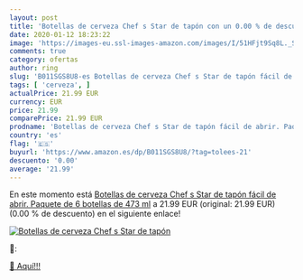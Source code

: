 ```yaml
---
layout: post
title: 'Botellas de cerveza Chef s Star de tapón con un 0.00 % de descuento'
date: 2020-01-12 18:23:22
image: 'https://images-eu.ssl-images-amazon.com/images/I/51HFjt9Sq8L._SL200_.jpg'
comments: true
category: ofertas
author: ring
slug: 'B011SGS8U8-es Botellas de cerveza Chef s Star de tapón fácil de abrir....'
tags: [ 'cerveza', ]
actualPrice: 21.99 EUR
currency: EUR
price: 21.99
comparePrice: 21.99 EUR
prodname: 'Botellas de cerveza Chef s Star de tapón fácil de abrir. Paquete de 6 botellas de 473 ml'
country: 'es'
flag: '🇪🇸'
buyurl: 'https://www.amazon.es/dp/B011SGS8U8/?tag=tolees-21'
descuento: '0.00'
average: '21.99'
---
```


En este momento está [Botellas de cerveza Chef s Star de tapón fácil de abrir. Paquete de 6 botellas de 473 ml](https://www.amazon.es/dp/B011SGS8U8/?tag=tolees-21) a 21.99 EUR (original: 21.99 EUR) (0.00 %  de descuento) en el siguiente enlace!

[![Botellas de cerveza Chef s Star de tapón](https://images-eu.ssl-images-amazon.com/images/I/51HFjt9Sq8L._SL200_.jpg)](https://www.amazon.es/dp/B011SGS8U8/?tag=tolees-21)

🔎:


[🛒 Aquí!!!](https://www.amazon.es/dp/B011SGS8U8/?tag=tolees-21)
